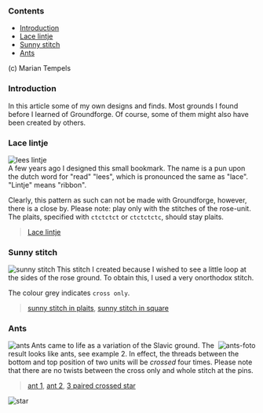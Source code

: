 ### Contents

* [Introduction](#introduction)
* [Lace lintje](#lace-lintje)
* [Sunny stitch](#sunny-stitch)
* [Ants](#ants)


(c) Marian Tempels




### Introduction

In this article some of my own designs and finds. Most grounds I found before I learned of Groundforge. Of course, some of them might also have been created by others.




### Lace lintje

![lees lintje][pic-ll]            
A few years ago I designed this small bookmark. The name is a pun upon the dutch word for "read" "lees", which is pronounced the same as "lace". "Lintje" means "ribbon". 

Clearly, this pattern as such can not be made with Groundforge, however, there is a close by. Please note: play only with the stitches of the rose-unit. The plaits, specified with `ctctctct` or `ctctctctc`, should stay plaits.       
> [Lace lintje][LLLL]




### Sunny stitch

<img alt="sunny stitch" align="left" src="images_wt/gf-0902-wt.png">

This stitch I created because I wished to see a little loop at the sides of the rose ground. To obtain this, I used a very onorthodox stitch. 

The colour grey indicates `cross only`.





> [sunny stitch in plaits][G-0902-f], [sunny stitch in square][G-0902-q]




### Ants

<img alt="ants" align="left" src="images_wt/gf-0692.png">
<img alt="ants-foto" align="right" src="photos/gf-0692-foto.jpg">

Ants came to life as a variation of the Slavic ground. The result looks like ants, see example 2. In effect, the threads between the bottom and top position of two units will be _crossed_ four times. Please note that there are no twists between the cross only and whole stitch at the pins.

 


> [ant 1][ex-0692], [ant 2][ex-0665], [3 paired crossed star][ex-3cc]         
 
![star][pic-jp-star]      






[foto-0692]: photos/gf-0692-foto.jpg

[pic-ll]: images_wt/lacelintje.png
[pic-0902]: images_wt/gf-0902-wt.png
[pic-0692]: images_wt/gf-0692.png
[pic-jp-star]: images_wt/jp-star.jpg

[LLLL]: https://d-bl.github.io/GroundForge/index.html?m=5831%0A-4-7%3Bbricks%3B24%3B5%3B0%3B0&s1=ctct%20D1%3Dctctctct%20B1%3Dctctctct
[G-0902-f]: https://d-bl.github.io/GroundForge/index.html?m=5831%0A-4-7%3Bbricks%3B16%3B16%3B0%3B0&s1=A1%3Dctctc%20C1%3Dctctc%20D2%3Dcrcllcrc%20B2%3Dclcrrclc%20D1%3Dctctctctc%20B1%3Dctctctctc
[G-0902-q]: https://d-bl.github.io/GroundForge/index.html?m=586-21%0A-48317%0A5-4-7-%0A%3Bbricks%3B16%3B16%3B0%3B0&s1=ctcttt%20F3%3Dctctc%20F2%3Dctctc%20E1%3Dcrcllcrc%20A1%3Dclcrrclc%20E3%3Dc%20A3%3Dc%20E2%3Dcttt%20A2%3Dcttt
[ex-0692]: https://d-bl.github.io/GroundForge/index.html?m=5831%0A-4-7%3Bbricks%3B24%3B24%3B0%3B0&s1=c%20A1%3Dcctct%20C1%3Dtctcc
[ex-0665]: https://d-bl.github.io/GroundForge/index.html?m=5831%0A-4-7%3Bbricks%3B24%3B24%3B0%3B0&s1=c%20A1%3Dtctctc%20C1%3Dctctct
[ex-3cc]: https://d-bl.github.io/GroundForge/index.html?m=5831%0A-4-7%3Bbricks%3B24%3B24%3B0%3B0&s1=c%20A1%3Dctct%20C1%3Dtctc%20D1%3Dcc%20B1%3Dcc